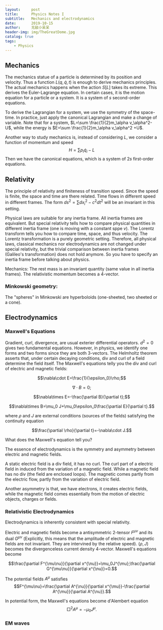 ```yaml
---
layout:     post
title:      Physics Notes I
subtitle:   Mechanics and electrodynamics
date:       2019-10-15
author:     无敌小呆呆
header-img: img/TheGreatDome.jpg
catalog: true
tags:
    - Physics
---
```




## Mechanics

The mechanics statue of a particle is determined by its position and velocity. Thus a function $L(q,\dot{q},t)$ is enough to derive mechanics principles. The actual mechanics happens when the action $S[L]$ takes its extreme. This derives the Euler-Lagrange equation. In certain cases, it is the motion equation for a particle or a system. It is a system of $s$ second-order equations.

To derive the Lagrangian for a system, we use the symmetry of the space-time. In practice, just apply the canonical Lagrangian and make a change of variable. Note that for a system, $L=\sum \frac{1}{2}m_\alpha v_\alpha^2-U$, while the energy is $E=\sum \frac{1}{2}m_\alpha v_\alpha^2 +U$.

Another way to study mechanics is, instead of considering $L$, we consider a function of momentum and speed
$$H=\sum p_i\dot{q}_i-L$$
Then we have the canonical equations, which is a system of $2s$ first-order equations.

## Relativity

The principle of relativity and finiteness of transition speed. Since the speed is finite, the space and time are there related. Time flows in different speed in different frames. The form $ds^2=\sum dx_i^2-c^2dt^2$ will be an invariant in this setting.


Physical laws are suitable for any inertia frame. All inertia frames are equivalent. But special relativity tells how to compare physical quantities in different inertia frame (one is moving with a constant sppe $v$). The Lorentz transform tells you how to compare time, space, and thus velocity. The Lorentz  transformation is a purely geometric setting. Therefore, all physical laws, classical mechanics nor electrodynamics are not changed under special relativity, but the trivial comparison between inertia frames (Galileo's transformation) does not hold anymore. So you have to specify an inertia frame before talking about physics. 

Mechanics: The rest mass is an invariant quantity (same value in all inertia frames). The relativistic momentum becomes a 4-vector. 

### Minkowski geometry:

The "spheres" in Minkowski are hyperboloids (one-sheeted, two sheeted or a cone). 


## Electrodynamics
### Maxwell's Equations

Gradient, curl, divergence, are usual exterier differential operators. $d^2=0$ gives two fundamental equations. However, in physics, we identify one forms and two forms since they are both $3$-vectors. The Helmholtz theorem asserts that, under certain decaying conditions, div and curl of a field determine the field itself. The Maxwell's equations telly you the div and curl of electric and magnetic fields:

$$\nabla\cdot E=\frac{1}{\epsilon_0}\rho;$$

$$\nabla \cdot B=0;$$


$$\nabla\times E=-\frac{\partial B}{\partial t};$$

$$\nabla\times B=\mu_0 J+\mu_0\epsilon_0\frac{\partial E}{\partial t}.$$

where $\rho$ and $J$ are external conditions (sources  of the fields) satisfying the continuity equation

$$\frac{\partial \rho}{\partial t}=-\nabla\cdot J.$$

What does the Maxwell's equation tell you?

The essence of electrodynamics is the symmetry and asymmetry between electric and magnetic fields.

A static electric field is a div field, it has no curl. The curl part of a electric field in induced from the variation of a magnetic field. While a magnetic field has no div (the field are enclosed loops). The magnetic comes partly from the electric flow, partly from the variation of electric field.

Another asymmetry is that, we have electrons, it creates electric fields, while the magnetic field comes essentially from the motion of electric objects, charges or fields.

### Relativistic Electrodynamics

Electrodynamics is inherently consistent with special relativity.
 
Electric and magnetic fields become a antisymmetric $2$-tensor $F^{\mu\nu}$ and its dual $G^{\mu\nu}$ (Explicitly, this means that the amplitude of electric and magnetic fields are not invariant. They are intervined by the relative speed). $(\rho,J)$ becomes the divergenceless current density $4$-vector. Maxwell's equations become

$$\frac{\partial F^{\mu\nu}}{\partial x^{\nu}}=\mu_0J^{\mu};\frac{\partial G^{\mu\nu}}{\partial x^{\nu}}=0.$$

The potential fields $A^{\mu}$ satisfies
$$F^{\mu\nu}=\frac{\partial A^{\nu}}{\partial x^{\mu}}-\frac{\partial A^{\mu}}{\partial A^{\nu}}.$$

In potential form, the Maxwell's equations become d'Alembert equation
$$\Box^2A^{\mu}=-\mu_0J^{\mu}.$$
### EM waves



